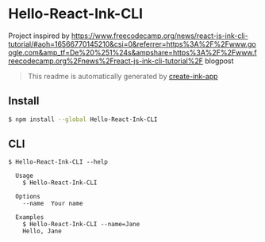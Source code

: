 # Hello-React-Ink-CLI

Project inspired by https://www.freecodecamp.org/news/react-js-ink-cli-tutorial/#aoh=16566770145210&csi=0&referrer=https%3A%2F%2Fwww.google.com&amp_tf=De%20%251%24s&ampshare=https%3A%2F%2Fwww.freecodecamp.org%2Fnews%2Freact-js-ink-cli-tutorial%2F blogpost


> This readme is automatically generated by [create-ink-app](https://github.com/vadimdemedes/create-ink-app)


## Install

```bash
$ npm install --global Hello-React-Ink-CLI
```


## CLI

```
$ Hello-React-Ink-CLI --help

  Usage
    $ Hello-React-Ink-CLI

  Options
    --name  Your name

  Examples
    $ Hello-React-Ink-CLI --name=Jane
    Hello, Jane
```
